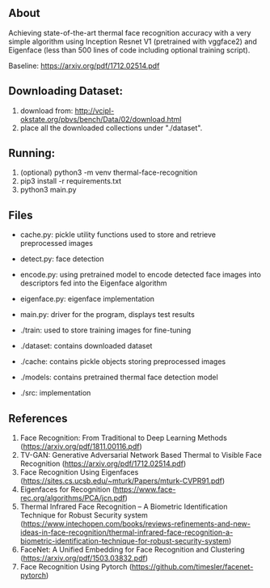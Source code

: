 ## About

Achieving state-of-the-art thermal face recognition accuracy with a very simple algorithm using Inception Resnet V1 (pretrained with vggface2) and Eigenface (less than 500 lines of code including optional training script).

Baseline: https://arxiv.org/pdf/1712.02514.pdf

## Downloading Dataset:

1. download from: http://vcipl-okstate.org/pbvs/bench/Data/02/download.html
2. place all the downloaded collections under "./dataset".

## Running:

1. (optional) python3 -m venv thermal-face-recognition
2. pip3 install -r requirements.txt
3. python3 main.py

## Files

- cache.py: pickle utility functions used to store and retrieve preprocessed images
- detect.py: face detection
- encode.py: using pretrained model to encode detected face images into descriptors fed into the Eigenface algorithm
- eigenface.py: eigenface implementation
- main.py: driver for the program, displays test results

- ./train: used to store training images for fine-tuning 
- ./dataset: contains downloaded dataset
- ./cache: contains pickle objects storing preprocessed images
- ./models: contains pretrained thermal face detection model
- ./src: implementation 

## References
1. Face Recognition: From Traditional to Deep Learning Methods (https://arxiv.org/pdf/1811.00116.pdf)
2. TV-GAN: Generative Adversarial Network Based Thermal to Visible Face Recognition (https://arxiv.org/pdf/1712.02514.pdf)
3. Face Recognition Using Eigenfaces (https://sites.cs.ucsb.edu/~mturk/Papers/mturk-CVPR91.pdf)
4. Eigenfaces for Recognition (https://www.face-rec.org/algorithms/PCA/jcn.pdf)
5. Thermal Infrared Face Recognition – A Biometric Identification Technique for Robust Security system (https://www.intechopen.com/books/reviews-refinements-and-new-ideas-in-face-recognition/thermal-infrared-face-recognition-a-biometric-identification-technique-for-robust-security-system)
6. FaceNet: A Unified Embedding for Face Recognition and Clustering (https://arxiv.org/pdf/1503.03832.pdf)
7. Face Recognition Using Pytorch (https://github.com/timesler/facenet-pytorch)
